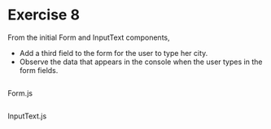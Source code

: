 # Exercise 8
From the initial Form and InputText components, 
- Add a third field to the form for the user to type her city.
- Observe the data that appears in the console when the user types in the form fields.


![]()

Form.js
```javaScript

```


InputText.js
```javaScript

```


```javaScript

```
